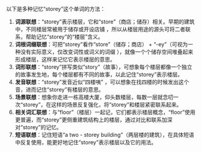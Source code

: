 以下是多种记忆“storey”这个单词的方法：
1. **词源联想**：“storey”表示楼层，它和“store”（商店；储存）相关。早期的建筑中，不同楼层常被用于储存或开设店铺 ，所以从楼层用途的源头可将二者联系，帮助记忆“storey”的“楼层”含义。
2. **词根词缀联想**：可把“storey”看作“store”（储存；商店） + “-ey”（可视为一种没有实际意义，仅改变词性或词义的词缀 ），就像一个个储存空间堆叠起来形成楼层，这样来记忆它表示楼层的意思。
3. **词形联想**：“storey”拼写类似“story”（故事），可想象每个楼层都像一个独立的故事发生地，每个楼层都有不同的故事，以此记住“storey”表示楼层。
4. **发音联想**：“storey”发音近似“四楼咦” ，可以想象在找四楼的时候发出这个音，进而记住“storey”有楼层的意思。
5. **场景联想**：想象你走进一栋高楼大厦，仰头数楼层，每数一层就念叨一次“storey”，在这样的场景反复强化，将“storey”和楼层紧密联系起来。
6. **相关词汇联想**：与“floor”（楼层）一起记，它们都表示楼层概念，“floor”使用更普遍，而“storey”更侧重建筑结构上的楼层，通过对比和联系加深对“storey”的记忆。
7. **短语联想**：记住短语“a two - storey building”（两层楼的建筑），在具体短语中反复使用，能更好地记住“storey”表示楼层以及它的用法。 